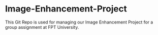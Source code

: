 # Image-Enhancement-Project
This Git Repo is used for managing our Image Enhancement Project for a group assignment at FPT University.
